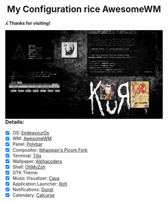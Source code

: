 <h1 align='center'>My Configuration rice AwesomeWM</h1>

**ⵃ Thanks for visiting!**

<img src='awesome0.png' alt='AwesomeWM' align='right' width='570px'/>

### Details:

- [x] OS: [EndeavourOs](https://endeavouros.com/)
- [x] WM: [AwesomeWM](https://awesomewm.org/)
- [x] Panel: [Polybar](https://github.com/polybar/polybar)
- [x] Compositor: [Ibhagwan's Picom Fork](https://github.com/ibhagwan/picom)
- [x] Terminal: [Tilix](https://gnunn1.github.io/tilix-web/)
- [x] Wallpaper: [Alphacoders](https://images.alphacoders.com/233/233713.jpg)
- [x] Shell: [OhMyZsh](https://ohmyz.sh/)
- [x] GTK Theme: 
- [x] Music Visualizer: [Cava](https://github.com/karlstav/cava) 
- [x] Application Launcher: [Rofi](https://github.com/davatorium/rofi)
- [x] Notifications: [Dunst](https://dunst-project.org/)
- [x] Calendary: [Calcurse](https://calcurse.org/)
